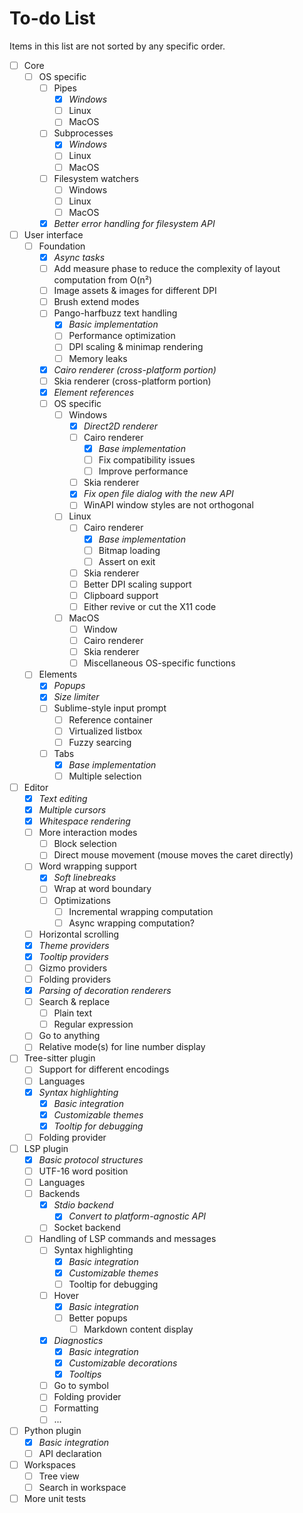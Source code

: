 # To-do List

Items in this list are not sorted by any specific order.

- [ ] Core
	- [ ] OS specific
		- [ ] Pipes
			- [x] _Windows_
			- [ ] Linux
			- [ ] MacOS
		- [ ] Subprocesses
			- [x] _Windows_
			- [ ] Linux
			- [ ] MacOS
		- [ ] Filesystem watchers
			- [ ] Windows
			- [ ] Linux
			- [ ] MacOS
		- [x] _Better error handling for filesystem API_
- [ ] User interface
	- [ ] Foundation
		- [x] _Async tasks_
		- [ ] Add measure phase to reduce the complexity of layout computation from O(n²)
		- [ ] Image assets & images for different DPI
		- [ ] Brush extend modes
		- [ ] Pango-harfbuzz text handling
			- [x] _Basic implementation_
			- [ ] Performance optimization
			- [ ] DPI scaling & minimap rendering
			- [ ] Memory leaks
		- [x] _Cairo renderer (cross-platform portion)_
		- [ ] Skia renderer (cross-platform portion)
		- [x] _Element references_
		- [ ] OS specific
			- [ ] Windows
				- [x] _Direct2D renderer_
				- [ ] Cairo renderer
					- [x] _Base implementation_
					- [ ] Fix compatibility issues
					- [ ] Improve performance
				- [ ] Skia renderer
				- [x] _Fix open file dialog with the new API_
				- [ ] WinAPI window styles are not orthogonal
			- [ ] Linux
				- [ ] Cairo renderer
					- [x] _Base implementation_
					- [ ] Bitmap loading
					- [ ] Assert on exit
				- [ ] Skia renderer
				- [ ] Better DPI scaling support
				- [ ] Clipboard support
				- [ ] Either revive or cut the X11 code
			- [ ] MacOS
				- [ ] Window
				- [ ] Cairo renderer
				- [ ] Skia renderer
				- [ ] Miscellaneous OS-specific functions
	- [ ] Elements
		- [x] _Popups_
		- [x] _Size limiter_
		- [ ] Sublime-style input prompt
			- [ ] Reference container
			- [ ] Virtualized listbox
			- [ ] Fuzzy searcing
		- [ ] Tabs
			- [x] _Base implementation_
			- [ ] Multiple selection
- [ ] Editor
	- [x] _Text editing_
	- [x] _Multiple cursors_
	- [x] _Whitespace rendering_
	- [ ] More interaction modes
		- [ ] Block selection
		- [ ] Direct mouse movement (mouse moves the caret directly)
	- [ ] Word wrapping support
		- [x] _Soft linebreaks_
		- [ ] Wrap at word boundary
		- [ ] Optimizations
			- [ ] Incremental wrapping computation
			- [ ] Async wrapping computation?
	- [ ] Horizontal scrolling
	- [x] _Theme providers_
	- [x] _Tooltip providers_
	- [ ] Gizmo providers
	- [ ] Folding providers
	- [x] _Parsing of decoration renderers_
	- [ ] Search & replace
		- [ ] Plain text
		- [ ] Regular expression
	- [ ] Go to anything
	- [ ] Relative mode(s) for line number display
- [ ] Tree-sitter plugin
	- [ ] Support for different encodings
	- [ ] Languages
	- [x] _Syntax highlighting_
		- [x] _Basic integration_
		- [x] _Customizable themes_
		- [x] _Tooltip for debugging_
	- [ ] Folding provider
- [ ] LSP plugin
	- [x] _Basic protocol structures_
	- [ ] UTF-16 word position
	- [ ] Languages
	- [ ] Backends
		- [x] _Stdio backend_
			- [x] _Convert to platform-agnostic API_
		- [ ] Socket backend
	- [ ] Handling of LSP commands and messages
		- [ ] Syntax highlighting
			- [x] _Basic integration_
			- [x] _Customizable themes_
			- [ ] Tooltip for debugging
		- [ ] Hover
			- [x] _Basic integration_
			- [ ] Better popups
				- [ ] Markdown content display
		- [x] _Diagnostics_
			- [x] _Basic integration_
			- [x] _Customizable decorations_
			- [x] _Tooltips_
		- [ ] Go to symbol
		- [ ] Folding provider
		- [ ] Formatting
		- [ ] ...
- [ ] Python plugin
	- [x] _Basic integration_
	- [ ] API declaration
- [ ] Workspaces
	- [ ] Tree view
	- [ ] Search in workspace
- [ ] More unit tests
